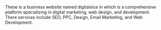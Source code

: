 These is a business website named digitalsice in which is a comprehensive platform specializing in digital marketing, web design, and development. 
There services include SEO, PPC, Design, Email Marketing, and Web Development.
